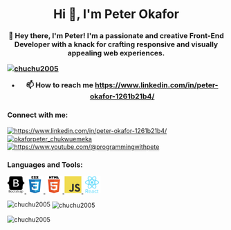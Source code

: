 <h1 align="center">Hi 👋, I'm Peter Okafor</h1>
<h3 align="center">👋 Hey there, I'm Peter! I'm a passionate and creative Front-End Developer with a knack for crafting responsive and visually appealing web experiences.

<p align="left"> <a href="https://github.com/ryo-ma/github-profile-trophy"><img src="https://github-profile-trophy.vercel.app/?username=chuchu2005" alt="chuchu2005" /></a> </p>

- 📫 How to reach me **https://www.linkedin.com/in/peter-okafor-1261b21b4/**

<h3 align="left">Connect with me:</h3>
<p align="left">
<a href="https://www.linkedin.com/in/peter-okafor-1261b21b4/" target="blank"><img align="center" src="https://raw.githubusercontent.com/rahuldkjain/github-profile-readme-generator/master/src/images/icons/Social/linked-in-alt.svg" alt="https://www.linkedin.com/in/peter-okafor-1261b21b4/" height="30" width="40" /></a>
<a href="https://instagram.com/okaforpeter_chukwuemeka" target="blank"><img align="center" src="https://raw.githubusercontent.com/rahuldkjain/github-profile-readme-generator/master/src/images/icons/Social/instagram.svg" alt="okaforpeter_chukwuemeka" height="30" width="40" /></a>
<a href="https://www.youtube.com/@programmingwithpete" target="blank"><img align="center" src="https://raw.githubusercontent.com/rahuldkjain/github-profile-readme-generator/master/src/images/icons/Social/youtube.svg" alt="https://www.youtube.com/@programmingwithpete" height="30" width="40" /></a>
</p>

<h3 align="left">Languages and Tools:</h3>
<p align="left"> <a href="https://getbootstrap.com" target="_blank" rel="noreferrer"> <img src="https://raw.githubusercontent.com/devicons/devicon/master/icons/bootstrap/bootstrap-plain-wordmark.svg" alt="bootstrap" width="40" height="40"/> </a> <a href="https://www.w3schools.com/css/" target="_blank" rel="noreferrer"> <img src="https://raw.githubusercontent.com/devicons/devicon/master/icons/css3/css3-original-wordmark.svg" alt="css3" width="40" height="40"/> </a> <a href="https://www.w3.org/html/" target="_blank" rel="noreferrer"> <img src="https://raw.githubusercontent.com/devicons/devicon/master/icons/html5/html5-original-wordmark.svg" alt="html5" width="40" height="40"/> </a> <a href="https://developer.mozilla.org/en-US/docs/Web/JavaScript" target="_blank" rel="noreferrer"> <img src="https://raw.githubusercontent.com/devicons/devicon/master/icons/javascript/javascript-original.svg" alt="javascript" width="40" height="40"/> </a> <a href="https://reactjs.org/" target="_blank" rel="noreferrer"> <img src="https://raw.githubusercontent.com/devicons/devicon/master/icons/react/react-original-wordmark.svg" alt="react" width="40" height="40"/> </a> </p>

<p><img align="left" src="https://github-readme-stats.vercel.app/api/top-langs?username=chuchu2005&show_icons=true&locale=en&layout=compact" alt="chuchu2005" /></p>

<p>&nbsp;<img align="center" src="https://github-readme-stats.vercel.app/api?username=chuchu2005&show_icons=true&locale=en" alt="chuchu2005" /></p>

<p><img align="center" src="https://github-readme-streak-stats.herokuapp.com/?user=chuchu2005&" alt="chuchu2005" /></p>
